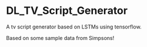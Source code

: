 # DL_TV_Script_Generator
A tv script generator based on LSTMs using tensorflow.

Based on some sample data from Simpsons!

